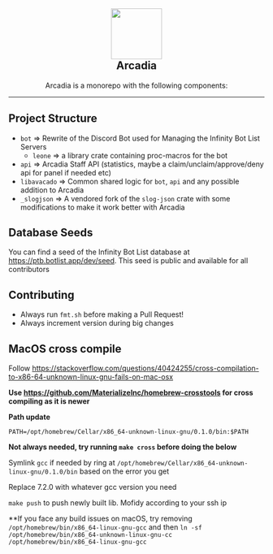 <h2 align='center'>
  <img src="https://cdn.infinitybots.xyz/images/png/Infinity5.png" height='100px' width='100px' />
  <br> 
  Arcadia
</h2>
<p align="center">
 Arcadia is a monorepo with the following components:
</p>

<hr>

## Project Structure

- ``bot`` => Rewrite of the Discord Bot used for Managing the Infinity Bot List Servers
  - ``leone`` => a library crate containing proc-macros for the bot
- ``api`` => Arcadia Staff API (statistics, maybe a claim/unclaim/approve/deny api for panel if needed etc)
- ``libavacado`` => Common shared logic for ``bot``, ``api`` and any possible addition to Arcadia
- ``_slogjson`` => A vendored fork of the ``slog-json`` crate with some modifications to make it work better with Arcadia

## Database Seeds

You can find a seed of the Infinity Bot List database at https://ptb.botlist.app/dev/seed. This seed is public and available for all contributors

## Contributing

- Always run ``fmt.sh`` before making a Pull Request!
- Always increment version during big changes

## MacOS cross compile

Follow https://stackoverflow.com/questions/40424255/cross-compilation-to-x86-64-unknown-linux-gnu-fails-on-mac-osx

**Use https://github.com/MaterializeInc/homebrew-crosstools for cross compiling as it is newer**

**Path update**

``PATH=/opt/homebrew/Cellar/x86_64-unknown-linux-gnu/0.1.0/bin:$PATH``

**Not always needed, try running ``make cross`` before doing the below**

Symlink ``gcc`` if needed by ring at ``/opt/homebrew/Cellar/x86_64-unknown-linux-gnu/0.1.0/bin`` based on the error you get

Replace 7.2.0 with whatever gcc version you need

``make push`` to push newly built lib. Mofidy according to your ssh ip

**If you face any build issues on macOS, try removing ``/opt/homebrew/bin/x86_64-linux-gnu-gcc`` and then ``ln -sf /opt/homebrew/bin/x86_64-unknown-linux-gnu-cc /opt/homebrew/bin/x86_64-linux-gnu-gcc``

